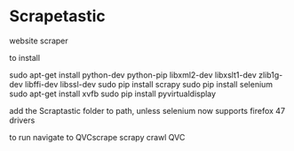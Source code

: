 # Scrapetastic
website scraper

to install 

sudo apt-get install python-dev python-pip libxml2-dev libxslt1-dev zlib1g-dev libffi-dev libssl-dev
sudo pip install scrapy
sudo pip install selenium
sudo apt-get install xvfb
sudo pip install pyvirtualdisplay

add the Scraptastic folder to path, unless selenium now supports firefox 47 drivers

to run navigate to QVCscrape
scrapy crawl QVC
